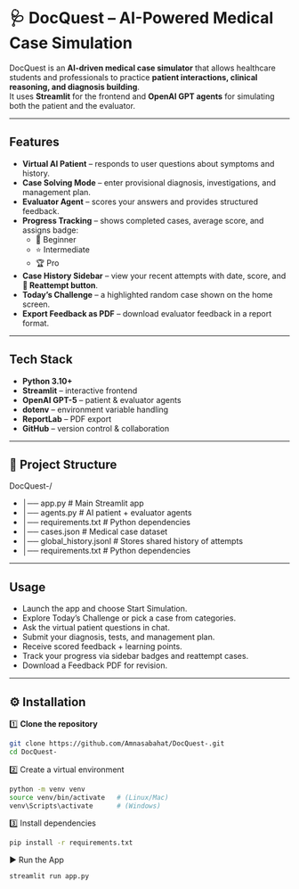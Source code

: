 # 🩺 DocQuest – AI-Powered Medical Case Simulation

DocQuest is an **AI-driven medical case simulator** that allows healthcare students and professionals to practice **patient interactions, clinical reasoning, and diagnosis building**.  
It uses **Streamlit** for the frontend and **OpenAI GPT agents** for simulating both the patient and the evaluator.

---

## Features
- **Virtual AI Patient** – responds to user questions about symptoms and history.  
- **Case Solving Mode** – enter provisional diagnosis, investigations, and management plan.  
- **Evaluator Agent** – scores your answers and provides structured feedback.  
- **Progress Tracking** – shows completed cases, average score, and assigns badge:  
  - 🌱 Beginner  
  - ⭐ Intermediate  
  - 🏆 Pro  
- **Case History Sidebar** – view your recent attempts with date, score, and **🔄 Reattempt button**.  
- **Today’s Challenge** – a highlighted random case shown on the home screen.  
- **Export Feedback as PDF** – download evaluator feedback in a report format.  

---

## Tech Stack
- **Python 3.10+**
- **Streamlit** – interactive frontend
- **OpenAI GPT-5** – patient & evaluator agents
- **dotenv** – environment variable handling
- **ReportLab** – PDF export
- **GitHub** – version control & collaboration

---

## 📂 Project Structure
DocQuest-/
- │── app.py # Main Streamlit app
- │── agents.py # AI patient + evaluator agents
- │── requirements.txt # Python dependencies
- │── cases.json # Medical case dataset
- │── global_history.jsonl # Stores shared history of attempts
- │── requirements.txt # Python dependencies

---

## Usage

- Launch the app and choose Start Simulation.
- Explore Today’s Challenge or pick a case from categories.
- Ask the virtual patient questions in chat.
- Submit your diagnosis, tests, and management plan.
- Receive scored feedback + learning points.
- Track your progress via sidebar badges and reattempt cases.
- Download a Feedback PDF for revision.

---
  
## ⚙️ Installation

1️⃣ **Clone the repository**
```bash
git clone https://github.com/Amnasabahat/DocQuest-.git
cd DocQuest-
```
2️⃣ Create a virtual environment
```bash
python -m venv venv
source venv/bin/activate   # (Linux/Mac)
venv\Scripts\activate      # (Windows)
```
3️⃣ Install dependencies
```bash
pip install -r requirements.txt
```
▶️ Run the App
```bash
streamlit run app.py
```

